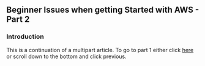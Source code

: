 ## Beginner Issues when getting Started with AWS - Part 2

### Introduction
This is a continuation of a multipart article. To go to part 1 either click 
[here](https://programmingbean.com/blog/aws-frustrations-1) or scroll down to the bottom and click previous.

### 


